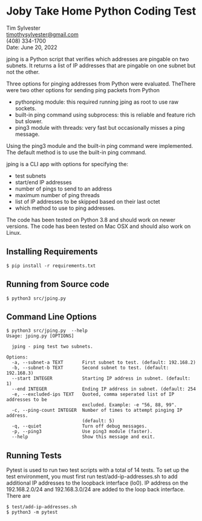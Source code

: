 Joby Take Home Python Coding Test
==========
Tim Sylvester  
timothysylvester@gmail.com  
(408) 334-1700  
Date: June 20, 2022

jping is a Python script that verifies which addresses are pingable on two subnets. It returns a list of IP addresses
that are pingable on one subnet but not the other.

Three options for pinging addresses from Python were evaluated. TheThere were two other options for sending ping packets
from Python

- pythonping module: this required running jping as root to use raw sockets.
- built-in ping command using subprocess: this is reliable and feature rich but slower.
- ping3 module with threads: very fast but occasionally misses a ping message.

Using the ping3 module and the built-in ping command were implemented. The default method is to use the built-in ping
command.

jping is a CLI app with options for specifying the:

- test subnets
- start/end IP addresses
- number of pings to send to an address
- maximum number of ping threads
- list of IP addresses to be skipped based on their last octet
- which method to use to ping addresses.

The code has been tested on Python 3.8 and should work on newer versions. The code has been tested on Mac OSX and should
also work on Linux.

Installing Requirements
----------

    $ pip install -r requirements.txt

Running from Source code
----------

    $ python3 src/jping.py

Command Line Options
---------

    $ python3 src/jping.py  --help
    Usage: jping.py [OPTIONS]
    
      jping - ping test two subnets.
    
    Options:
      -a, --subnet-a TEXT       First subnet to test. (default: 192.168.2)
      -b, --subnet-b TEXT       Second subnet to test. (default: 192.168.3)
      --start INTEGER           Starting IP address in subnet. (default: 1)
      --end INTEGER             Ending IP address in subnet. (default: 254
      -e, --excluded-ips TEXT   Quoted, comma seperated list of IP addresses to be
                                excluded. Example: -e "56, 88, 99".
      -c, --ping-count INTEGER  Number of times to attempt pinging IP address.
                                (default: 5)
      -q, --quiet               Turn off debug messages.
      -p, --ping3               Use ping3 module (faster).
      --help                    Show this message and exit.

Running Tests
----------------
Pytest is used to run two test scripts with a total of 14 tests. To set up the test environment, you must first run
test/add-ip-addresses.sh to add additional IP addresses to the loopback interface (lo0). IP address on the
192.168.2.0/24 and 192.168.3.0/24 are added to the loop back interface. There are

    $ test/add-ip-addresses.sh
    $ python3 -m pytest 




